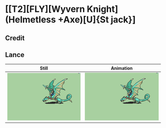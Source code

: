 # [\[T2\]\[FLY\]\[Wyvern Knight\]\(Helmetless +Axe\)\[U\]{St jack}]

## Credit


	
## Lance

| Still | Animation |
| :---: | :-------: |
| ![Lance still](./Lance_000.png) | ![Lance animation](./Lance.gif) |

